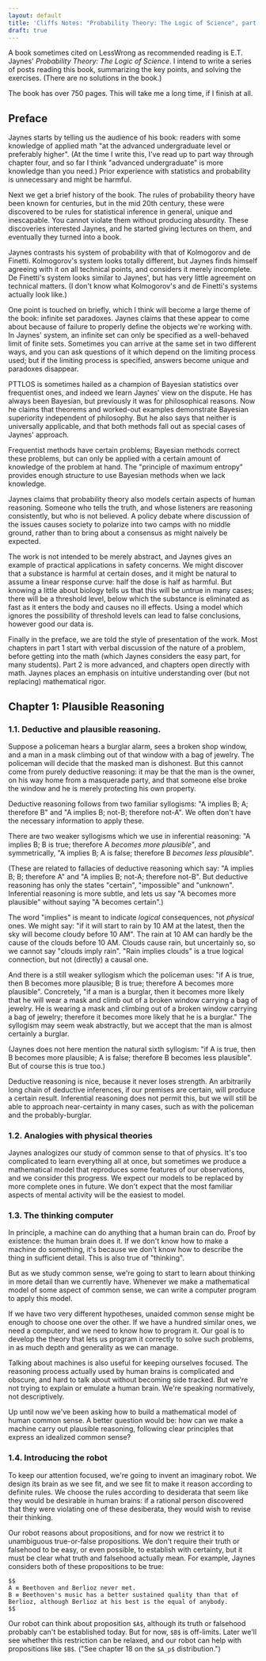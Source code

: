 ```yaml
---
layout: default
title: 'Cliffs Notes: "Probability Theory: The Logic of Science", part 1'
draft: true
---
```

A book sometimes cited on LessWrong as recommended reading is E.T. Jaynes' *Probability Theory: The Logic of Science*. I intend to write a series of posts reading this book, summarizing the key points, and solving the exercises. (There are no solutions in the book.)

The book has over 750 pages. This will take me a long time, if I finish at all.

## Preface

Jaynes starts by telling us the audience of his book: readers with some knowledge of applied math "at the advanced undergraduate level or preferably higher". (At the time I write this, I've read up to part way through chapter four, and so far I think "advanced undergraduate" is more knowledge than you need.) Prior experience with statistics and probability is unnecessary and might be harmful.

Next we get a brief history of the book. The rules of probability theory have been known for centuries, but in the mid 20th century, these were discovered to be rules for statistical inference in general, unique and inescapable. You cannot violate them without producing absurdity. These discoveries interested Jaynes, and he started giving lectures on them, and eventually they turned into a book.

Jaynes contrasts his system of probability with that of Kolmogorov and de Finetti. Kolmogorov's system looks totally different, but Jaynes finds himself agreeing with it on all technical points, and considers it merely incomplete. De Finetti's system looks similar to Jaynes', but has very little agreement on technical matters. (I don't know what Kolmogorov's and de Finetti's systems actually look like.)

One point is touched on briefly, which I think will become a large theme of the book: infinite set paradoxes. Jaynes claims that these appear to come about because of failure to properly define the objects we're working with. In Jaynes' system, an infinite set can only be specified as a well-behaved limit of finite sets. Sometimes you can arrive at the same set in two different ways, and you can ask questions of it which depend on the limiting process used; but if the limiting process is specified, answers become unique and paradoxes disappear.

PTTLOS is sometimes hailed as a champion of Bayesian statistics over frequentist ones, and indeed we learn Jaynes' view on the dispute. He has always been Bayesian, but previously it was for philosophical reasons. Now he claims that theorems and worked-out examples demonstrate Bayesian superiority independent of philosophy. But he also says that neither is universally applicable, and that both methods fall out as special cases of Jaynes' approach.

Frequentist methods have certain problems; Bayesian methods correct these problems, but can only be applied with a certain amount of knowledge of the problem at hand. The "principle of maximum entropy" provides enough structure to use Bayesian methods when we lack knowledge.

Jaynes claims that probability theory also models certain aspects of human reasoning. Someone who tells the truth, and whose listeners are reasoning consistently, but who is not believed. A policy debate where discussion of the issues causes society to polarize into two camps with no middle ground, rather than to bring about a consensus as might naively be expected.

The work is not intended to be merely abstract, and Jaynes gives an example of practical applications in safety concerns. We might discover that a substance is harmful at certain doses, and it might be natural to assume a linear response curve: half the dose is half as harmful. But knowing a little about biology tells us that this will be untrue in many cases; there will be a threshold level, below which the substance is eliminated as fast as it enters the body and causes no ill effects. Using a model which ignores the possibility of threshold levels can lead to false conclusions, however good our data is.

Finally in the preface, we are told the style of presentation of the work. Most chapters in part 1 start with verbal discussion of the nature of a problem, before getting into the math (which Jaynes considers the easy part, for many students). Part 2 is more advanced, and chapters open directly with math. Jaynes places an emphasis on intuitive understanding over (but not replacing) mathematical rigor.

## Chapter 1: Plausible Reasoning

### 1.1. Deductive and plausible reasoning.

Suppose a policeman hears a burglar alarm, sees a broken shop window, and a man in a mask climbing out of that window with a bag of jewelry. The policeman will decide that the masked man is dishonest. But this cannot come from purely deductive reasoning: it may be that the man is the owner, on his way home from a masquerade party, and that someone else broke the window and he is merely protecting his own property.

Deductive reasoning follows from two familiar syllogisms: "A implies B; A; therefore B" and "A implies B; not-B; therefore not-A". We often don't have the necessary information to apply these.

There are two weaker syllogisms which we use in inferential reasoning: "A implies B; B is true; therefore A *becomes more plausible*", and symmetrically, "A implies B; A is false; therefore B *becomes less plausible*".

(These are related to fallacies of deductive reasoning which say: "A implies B; B; therefore A" and "A implies B; not-A; therefore not-B". But deductive reasoning has only the states "certain", "impossible" and "unknown". Inferential reasoning is more subtle, and lets us say "A becomes more plausible" without saying "A becomes certain".)

The word "implies" is meant to indicate *logical* consequences, not *physical* ones. We might say: "if it will start to rain by 10 AM at the latest, then the sky will become cloudy before 10 AM". The rain at 10 AM can hardly be the cause of the clouds before 10 AM. Clouds cause rain, but uncertainly so, so we cannot say "clouds imply rain". "Rain implies clouds" is a true logical connection, but not (directly) a causal one.

And there is a still weaker syllogism which the policeman uses: "if A is true, then B becomes more plausible; B is true; therefore A becomes more plausible". Concretely, "if a man is a burglar, then it becomes more likely that he will wear a mask and climb out of a broken window carrying a bag of jewelry. He is wearing a mask and climbing out of a broken window carrying a bag of jewelry; therefore it becomes more likely that he is a burglar." The syllogism may seem weak abstractly, but we accept that the man is almost certainly a burglar.

(Jaynes does not here mention the natural sixth syllogism: "if A is true, then B becomes more plausible; A is false; therefore B becomes less plausible". But of course this is true too.)

Deductive reasoning is nice, because it never loses strength. An arbitrarily long chain of deductive inferences, if our premises are certain, will produce a certain result. Inferential reasoning does not permit this, but we will still be able to approach near-certainty in many cases, such as with the policeman and the probably-burglar.

### 1.2. Analogies with physical theories

Jaynes analogizes our study of common sense to that of physics. It's too complicated to learn everything all at once, but sometimes we produce a mathematical model that reproduces some features of our observations, and we consider this progress. We expect our models to be replaced by more complete ones in future. We don't expect that the most familiar aspects of mental activity will be the easiest to model.

### 1.3. The thinking computer

In principle, a machine can do anything that a human brain can do. Proof by existence: the human brain does it. If we don't know how to make a machine do something, it's because we don't know how to describe the thing in sufficient detail. This is also true of "thinking".

But as we study common sense, we're going to start to learn about thinking in more detail than we currently have. Whenever we make a mathematical model of some aspect of common sense, we can write a computer program to apply this model.

If we have two very different hypotheses, unaided common sense might be enough to choose one over the other. If we have a hundred similar ones, we need a computer, and we need to know how to program it. Our goal is to develop the theory that lets us program it correctly to solve such problems, in as much depth and generality as we can manage.

Talking about machines is also useful for keeping ourselves focused. The reasoning process actually used by human brains is complicated and obscure, and hard to talk about without becoming side tracked. But we're not trying to explain or emulate a human brain. We're speaking normatively, not descriptively.

Up until now we've been asking how to build a mathematical model of human common sense. A better question would be: how can we make a machine carry out plausible reasoning, following clear principles that express an idealized common sense?

### 1.4. Introducing the robot

To keep our attention focused, we're going to invent an imaginary robot. We design its brain as we see fit, and we see fit to make it reason according to definite rules. We choose the rules according to desiderata that seem like they would be desirable in human brains: if a rational person discovered that they were violating one of these desiberata, they would wish to revise their thinking.

Our robot reasons about propositions, and for now we restrict it to unambiguous true-or-false propositions. We don't require their truth or falsehood to be easy, or even possible, to establish with certainty, but it must be clear what truth and falsehood actually mean. For example, Jaynes considers both of these propositions to be true:


```
$$
A ≡ Beethoven and Berlioz never met.
B ≡ Beethoven's music has a better sustained quality than that of Berlioz, although Berlioz at his best is the equal of anybody.
$$
```

Our robot can think about proposition `$A$`, although its truth or falsehood probably can't be established today. But for now, `$B$` is off-limits. Later we'll see whether this restriction can be relaxed, and our robot can help with propositions like `$B$`. ("See chapter 18 on the `$A_p$` distribution.")
